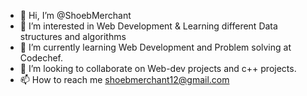 - 👋 Hi, I’m @ShoebMerchant
- 👀 I’m interested in Web Development & Learning different Data structures and algorithms
- 🌱 I’m currently learning Web Development and Problem solving at Codechef.
- 💞️ I’m looking to collaborate on Web-dev projects and c++ projects.
- 📫 How to reach me shoebmerchant12@gmail.com

<!---
ShoebMerchant/ShoebMerchant is a ✨ special ✨ repository because its `README.md` (this file) appears on your GitHub profile.
You can click the Preview link to take a look at your changes.
--->
